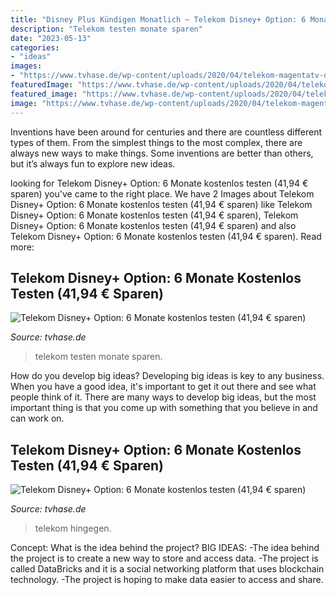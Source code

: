 ```yaml
---
title: "Disney Plus Kündigen Monatlich ~ Telekom Disney+ Option: 6 Monate Kostenlos Testen (41,94 € Sparen)"
description: "Telekom testen monate sparen"
date: "2023-05-13"
categories:
- "ideas"
images:
- "https://www.tvhase.de/wp-content/uploads/2020/04/telekom-magentatv-disney-plus.png"
featuredImage: "https://www.tvhase.de/wp-content/uploads/2020/04/telekom-magentatv-disney-plus.png"
featured_image: "https://www.tvhase.de/wp-content/uploads/2020/04/telekom-magentatv-disney-plus.png"
image: "https://www.tvhase.de/wp-content/uploads/2020/04/telekom-magentatv-disney-plus.png"
---
```



Inventions have been around for centuries and there are countless different types of them. From the simplest things to the most complex, there are always new ways to make things. Some inventions are better than others, but it’s always fun to explore new ideas.

	

		
looking for Telekom Disney+ Option: 6 Monate kostenlos testen (41,94 € sparen) you've came to the right place. We have 2 Images about Telekom Disney+ Option: 6 Monate kostenlos testen (41,94 € sparen) like Telekom Disney+ Option: 6 Monate kostenlos testen (41,94 € sparen), Telekom Disney+ Option: 6 Monate kostenlos testen (41,94 € sparen) and also Telekom Disney+ Option: 6 Monate kostenlos testen (41,94 € sparen). Read more:
		
    
## Telekom Disney+ Option: 6 Monate Kostenlos Testen (41,94 € Sparen)

<img loading=lazy src="https://www.tvhase.de/wp-content/uploads/2020/04/telekom-disney-plus-kostenlos-1024x328.png" onerror="this.onerror=null;this.src='https://tse2.mm.bing.net/th?id=OIP.5ygjIPiTlMkYAsV17ZHC9QHaCX&amp;pid=15.1';" alt="Telekom Disney+ Option: 6 Monate kostenlos testen (41,94 € sparen)">

_Source: tvhase.de_

>telekom testen monate sparen. 

	

How do you develop big ideas?
Developing big ideas is key to any business. When you have a good idea, it's important to get it out there and see what people think of it. There are many ways to develop big ideas, but the most important thing is that you come up with something that you believe in and can work on.

    
## Telekom Disney+ Option: 6 Monate Kostenlos Testen (41,94 € Sparen)

<img loading=lazy src="https://www.tvhase.de/wp-content/uploads/2020/04/telekom-magentatv-disney-plus.png" onerror="this.onerror=null;this.src='https://tse1.mm.bing.net/th?id=OIP.KivDKlZwLf1Col6EQA2AQwAAAA&amp;pid=15.1';" alt="Telekom Disney+ Option: 6 Monate kostenlos testen (41,94 € sparen)">

_Source: tvhase.de_

>telekom hingegen. 

	

Concept: What is the idea behind the project?
BIG IDEAS: 
-The idea behind the project is to create a new way to store and access data. 
-The project is called DataBricks and it is a social networking platform that uses blockchain technology. 
-The project is hoping to make data easier to access and share.

